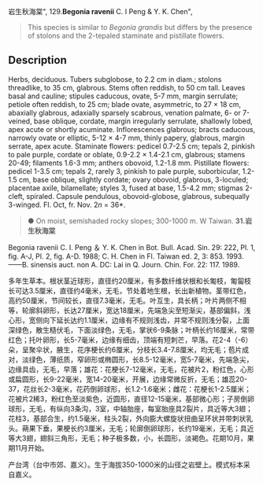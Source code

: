 岩生秋海棠",
129.**Begonia ravenii** C. I Peng & Y. K. Chen",

> This species is similar to *Begonia grandis* but differs by the presence of stolons and the 2-tepaled staminate and pistillate flowers.

## Description
Herbs, deciduous. Tubers subglobose, to 2.2 cm in diam.; stolons threadlike, to 35 cm, glabrous. Stems often reddish, to 50 cm tall. Leaves basal and cauline; stipules caducous, ovate, 5-7 mm, margin serrulate; petiole often reddish, to 25 cm; blade ovate, asymmetric, to 27 × 18 cm, abaxially glabrous, adaxially sparsely scabrous, venation palmate, 6- or 7-veined, base oblique, cordate, margin irregularly serrulate, shallowly lobed, apex acute or shortly acuminate. Inflorescences glabrous; bracts caducous, narrowly ovate or elliptic, 5-12 × 4-7 mm, thinly papery, glabrous, margin serrate, apex acute. Staminate flowers: pedicel 0.7-2.5 cm; tepals 2, pinkish to pale purple, cordate or oblate, 0.9-2.2 × 1.4-2.1 cm, glabrous; stamens 20-49; filaments 1.6-3 mm; anthers obovoid, 1.2-1.8 mm. Pistillate flowers: pedicel 1-3.5 cm; tepals 2, rarely 3, pinkish to pale purple, suborbicular, 1.2-1.5 cm, base oblique, slightly cordate; ovary obovoid, glabrous, 3-loculed; placentae axile, bilamellate; styles 3, fused at base, 1.5-4.2 mm; stigmas 2-cleft, spiraled. Capsule pendulous, obovoid-globose, glabrous, subequally 3-winged. Fl. Oct, fr. Nov. 2*n* = 36*.

> ● On moist, semishaded rocky slopes; 300-1000 m. W Taiwan.
**31.岩生秋海棠**

Begonia ravenii C. I. Peng ＆ Y. K. Chen in Bot. Bull. Acad. Sin. 29: 222, Pl. 1, fig. A-J, Pl. 2, fig. A-D. 1988; C. H. Chen in Fl. Taiwan ed. 2, 3: 853. 1993. ——B. sinensis auct. non A. DC: Lai in Q. Journ. Chin. For. 22: 117. 1989.

多年生草本。根状茎近球形，直径约20厘米，有多数纤维状根和长匍枝，匍匐枝长可达3.5厘米，直径约4毫米，无毛，节处着地生根，长出新植物。茎带红色，高约50厘米，节间较长，直径7.3毫米，无毛。叶互生，具长柄；叶片两侧不相等，轮廓斜卵形，长达27厘米，宽达18厘米，先端急尖至短渐尖，基部偏斜，浅心形，宽侧向下延长达约1.1厘米，边缘有不规则浅齿，并常不规则浅分裂，上面深绿色，散生糙伏毛，下面淡绿色，无毛，掌状6-9条脉；叶柄长约16厘米，常带红色；托叶卵形，长5-7毫米，边缘有细齿，顶端有短刺芒，早落。花2-4（-6）朵，呈聚伞状，腋生，花序梗长约6厘米，分枝长3.4-7.8厘米，均无毛；苞片成对，淡绿色，薄纸质，窄卵形或椭圆形，长8.5-12毫米，宽5-7毫米，先端急尖，边缘具齿，无毛，早落；雄花：花梗长7-12毫米，无毛，花被片2，粉红色，心形或扁圆形，长9-22毫米，宽14-20毫米，开展，边缘常微反折，无毛；雄蕊20-37，花丝长2-3毫米，花药倒卵球形，长1.2-1.6毫米；雌花：花梗长1-2.5厘米；花被片2稀3，粉红色至淡紫色，近圆形，直径12-15毫米，基部微心形；子房倒卵球形，无毛，有纵向3条沟，3室，中轴胎座，每室胎座具2裂片，具近等大3翅；花柱3，基部合生，约1.5毫米，柱头2裂，外向膨大螺旋状扭曲呈环状并带刺状乳头。蒴果下垂，果梗长约3厘米，无毛；轮廓倒卵球形，长约19毫米，无毛；具近等大3翅，翅斜三角形，无毛；种子极多数，小，长圆形，淡褐色。花期10月，果期11月开始。

产台湾（台中市郊、嘉义）。生于海拔350-1000米的山径之岩壁上。模式标本采自嘉义。
